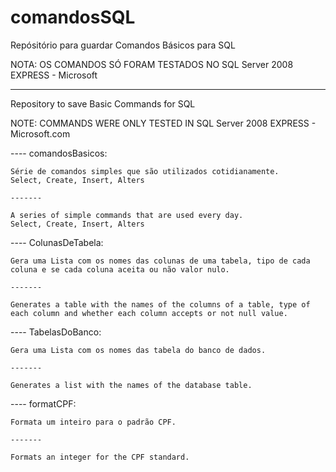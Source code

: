 # comandosSQL
Repósitório para guardar Comandos Básicos para SQL

NOTA: OS COMANDOS SÓ FORAM TESTADOS NO SQL Server 2008 EXPRESS - Microsoft

--------------
Repository to save Basic Commands for SQL

NOTE: COMMANDS WERE ONLY TESTED IN SQL Server 2008 EXPRESS - Microsoft.com

---- comandosBasicos:

    Série de comandos simples que são utilizados cotidianamente.
    Select, Create, Insert, Alters
    
    -------
    
    A series of simple commands that are used every day.
    Select, Create, Insert, Alters

---- ColunasDeTabela:

    Gera uma Lista com os nomes das colunas de uma tabela, tipo de cada coluna e se cada coluna aceita ou não valor nulo.
    
    -------
    
    Generates a table with the names of the columns of a table, type of each column and whether each column accepts or not null value.

---- TabelasDoBanco:

    Gera uma Lista com os nomes das tabela do banco de dados.
    
    -------
    
    Generates a list with the names of the database table.

---- formatCPF:

    Formata um inteiro para o padrão CPF.
    
    -------
    
    Formats an integer for the CPF standard.


